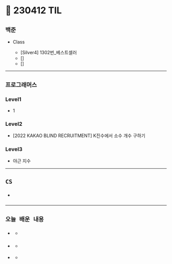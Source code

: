 # 🚩 230412 TIL

## **`백준`**

- Class

  - [Silver4] 1302번_베스트셀러
  - []
  - []

---

## **`프로그래머스`**

### Level1

- 1

### Level2

- [2022 KAKAO BLIND RECRUITMENT] K진수에서 소수 개수 구하기

### Level3

- 야근 지수

---

## **`CS`**

- ###

---

## **`오늘 배운 내용`**

- ###
  -
- ###
  -
- ####
  -
